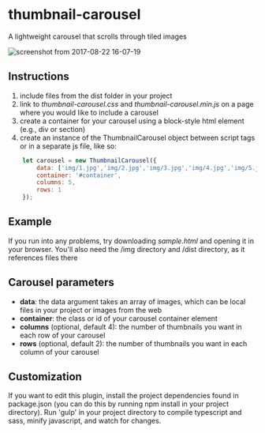 # thumbnail-carousel
A lightweight carousel that scrolls through tiled images

![screenshot from 2017-08-22 16-07-19](https://user-images.githubusercontent.com/8583137/29591583-31d076d6-8754-11e7-9c4c-adad71a4e6b6.png)

## Instructions
1. include files from the dist folder in your project
2. link to *thumbnail-carousel.css* and *thumbnail-carousel.min.js* on a page where you would like to include a carousel
3. create a container for your carousel using a block-style html element (e.g., div or section)
4. create an instance of the ThumbnailCarousel object between script tags or in a separate js file, like so:

```javascript
    let carousel = new ThumbnailCarousel({
        data: ['img/1.jpg','img/2.jpg','img/3.jpg','img/4.jpg','img/5.jpg','img/6.jpg','img/7.jpg','img/8.jpg','img/9.jpg','img/10.jpg','img/11.jpg'],
        container: '#container',
        columns: 5,
        rows: 1
    });
```

## Example
If you run into any problems, try downloading *sample.html* and opening it in your browser. You'll also need the /img directory and /dist directory, as it references files there

## Carousel parameters
* **data**: the data argument takes an array of images, which can be local files in your project or images from the web
* **container**: the class or id of your carousel container element
* **columns** (optional, default 4): the number of thumbnails you want in each row of your carousel
* **rows** (optional, default 2): the number of thumbnails you want in each column of your carousel

## Customization
If you want to edit this plugin, install the project dependencies found in package.json (you can do this by running npm install in your project directory). Run 'gulp' in your project directory to compile typescript and sass, minify javascript, and watch for changes.
